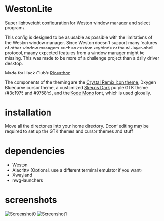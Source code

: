 # WestonLite
Super lightweight configuration for Weston window manager and select programs.

This config is designed to be as usable as possible with the limitations of the Weston window manager. Since Weston doesn't support many features of other window managers such as custom keybinds or the wl-layer-shell protocol, maany expected features from a window manager might be missing. This was made to be more of a challenge project than a daily driver desktop.

Made for Hack Club's [Riceathon](https://github.com/hackclub/riceathon)

The components of the theming are the [Crystal Remix icon theme](https://github.com/dangvd/crystal-remix-icon-theme), Oxygen Bluecurve cursor theme, a customized [Skeuos Dark](https://github.com/daniruiz/skeuos-gtk) purple GTK theme (#3c1975 and #9758fc), and the [Kode Mono](https://github.com/isaozler/kode-mono) font, which is used globally.

# installation
Move all the directories into your home directory. Dconf editing may be required to set up the GTK themes and cursor themes and stuff

# dependencies
 - Weston
 - Alacritty (Optional, use a different terminal emulator if you want)
 - Xwayland
 - nwg-launchers

# screenshots
![Screenshot0](https://github.com/user-attachments/assets/145ab4af-2cea-4082-b094-f5453802979b)
![Screenshot1](https://github.com/user-attachments/assets/35875e58-643d-4cdd-ac24-ac1f12438358)
